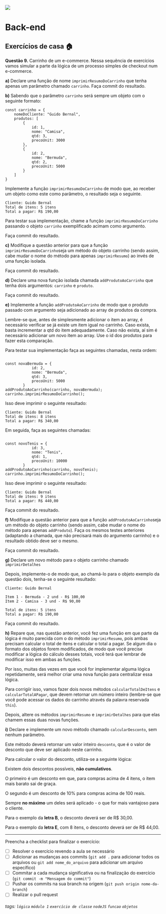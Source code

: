 ![](https://i.imgur.com/xG74tOh.png)

# Back-end 

## Exercícios de casa :house:

**Questão 9.** Carrinho de um e-commerce.
Nessa sequência de exercícios vamos simular a parte da lógica de um processo simples de checkout num e-commerce.


**a)** Declare uma função de nome `imprimirResumoDoCarrinho` que tenha apenas um parâmetro chamado `carrinho`. Faça commit do resultado.

**b)** Sabendo que o parâmetro `carrinho` será sempre um objeto com o seguinte formato:

```javascript=
const carrinho = {
    nomeDoCliente: "Guido Bernal",
    produtos: [
        {
            id: 1,
            nome: "Camisa",
            qtd: 3,
            precoUnit: 3000
        },
        {
            id: 2,
            nome: "Bermuda",
            qtd: 2,
            precoUnit: 5000
        }
    ]
}
```

Implemente a função `imprimirResumoDoCarrinho` de modo que, ao receber um objeto como este como parâmetro, o resultado seja o seguinte.

```
Cliente: Guido Bernal
Total de itens: 5 itens
Total a pagar: R$ 190,00
```

Para testar sua implementação, chame a função `imprimirResumoDoCarrinho` passando o objeto `carrinho` exemplificado acimam como argumento.

Faça commit do resultado.

**c)** Modifique a questão anterior para que a função `imprimirResumoDoCarrinho`seja um método do objeto carrinho (sendo assim, cabe mudar o nome do método para apenas `imprimirResumo`) ao invés de uma função isolada.

Faça commit do resultado.

**d)** Declare uma nova função isolada chamada `addProdutoAoCarrinho` que tenha dois argumentos: `carrinho` e `produto`.

Faça commit do resultado.

**e)** Implemente a função `addProdutoAoCarrinho` de modo que o produto passado com argumento seja adicionado ao array de produtos da compra. 

Lembre-se que, antes de simplesmente adicionar o item ao array, é necessário verificar se já existe um item igual no carrinho. Caso exista, basta incrementar a qtd do item adequadamente. Caso não exista, aí sim é necessário adicionar um novo item ao array. Use o id dos produtos para fazer esta comparação.

Para testar sua implementação faça as seguintes chamadas, nesta ordem:

```javascript=

const novaBermuda = {
            id: 2,
            nome: "Bermuda",
            qtd: 3,
            precoUnit: 5000
        }
addProdutoAoCarrinho(carrinho, novaBermuda);
carrinho.imprimirResumoDoCarrinho();

```

Isso deve imprimir o seguinte resultado:

```
Cliente: Guido Bernal
Total de itens: 8 itens
Total a pagar: R$ 340,00
```

Em seguida, faça as seguintes chamadas:
```javascript=

const novoTenis = {
            id: 3,
            nome: "Tenis",
            qtd: 1,
            precoUnit: 10000
        }
addProdutoAoCarrinho(carrinho, novoTenis);
carrinho.imprimirResumoDoCarrinho();

```

Isso deve imprimir o seguinte resultado:

```
Cliente: Guido Bernal
Total de itens: 9 itens
Total a pagar: R$ 440,00
```

Faça commit do resultado.

**f)** Modifique a questão anterior para que a função `addProdutoAoCarrinho`seja um método do objeto carrinho (sendo assim, cabe mudar o nome do método para apenas `addProduto`). Faça os mesmos testes anteriores (adaptando a chamada, que não precisará mais do argumento carrinho) e o resultado obtido deve ser o mesmo.

Faça commit do resultado.

**g)** Declare um novo método para o objeto carrinho chamado `imprimirDetalhes`

Depois, implemente-o de modo que, ao chamá-lo para o objeto exemplo da questão dois, tenha-se o seguinte resultado:

```
Cliente: Guido Bernal

Item 1 - Bermuda - 2 und - R$ 100,00
Item 2 - Camisa - 3 und - R$ 90,00

Total de itens: 5 itens
Total a pagar: R$ 190,00
```

Faça commit do resultado.

**h)** Repare que, nas questão anterior, você fez uma função em que parte da lógica é muito parecida com o do método `imprimirResumo`, pois ambas precisam calcular o total de itens e calcular o total a pagar. Se algum dia o formato dos objetos forem modificados, de modo que você precise modificar a lógica do cálculo desses totais, você terá que lembrar de modificar isso em ambas as funções.

Por isso, muitas das vezes em que você for implementar alguma lógica repetidamente, será melhor criar uma nova função para centralizar essa lógica. 

Para corrigiir isso, vamos fazer dois novos métodos `calcularTotalDeItens` e `calcularTotalAPagar`, que devem retornar um número inteiro (lembre-se que você pode acessar os dados do carrinho através da palavra reservada `this`). 

Depois, altere os métodos `imprimirResumo` e `imprimirDetalhes` para que elas chamem essas duas novas funções.

**i)** Declare e implemente um novo método chamado `calcularDesconto`, sem nenhum parâmetro.

Este método deverá retornar um valor inteiro `desconto`, que é o valor de desconto que deve ser aplicado neste carrinho.

Para calcular o valor do desconto, utiliza-se a seguinte lógica:

Existem dois descontos possíveis, **não cumulativos**. 

O primeiro é um desconto em que, para compras acima de 4 itens, o item mais barato sai de graça.

O segundo é um desconto de 10% para compras acima de 100 reais.

Sempre **no máximo** um deles será aplicado - o que for mais vantajoso para o cliente.

Para o exemplo da **letra B**, o desconto deverá ser de R$ 30,00.

Para o exemplo da **letra E**, com 8 itens, o desconto deverá ser de R$ 44,00.


---

Preencha a checklist para finalizar o exercício:

- [ ] Resolver o exercício revendo a aula se necessário
- [ ] Adicionar as mudanças aos commits (`git add .` para adicionar todos os arquivos ou `git add nome_do_arquivo` para adicionar um arquivo específico)
- [ ] Commitar a cada mudança significativa ou na finalização do exercício (`git commit -m "Mensagem do commit"`)
- [ ] Pushar os commits na sua branch na origem (`git push origin nome-da-branch`)
- [ ] Realizar o pull request

###### tags: `lógica` `módulo 1` `exercício de classe` `nodeJS` `funcao` `objetos`
